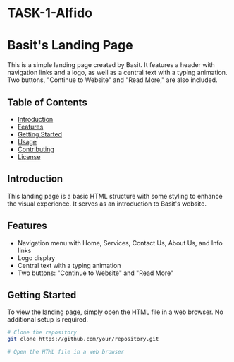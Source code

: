 # TASK-1-Alfido
# Basit's Landing Page

This is a simple landing page created by Basit. It features a header with navigation links and a logo, as well as a central text with a typing animation. Two buttons, "Continue to Website" and "Read More," are also included.

## Table of Contents
- [Introduction](#introduction)
- [Features](#features)
- [Getting Started](#getting-started)
- [Usage](#usage)
- [Contributing](#contributing)
- [License](#license)

## Introduction

This landing page is a basic HTML structure with some styling to enhance the visual experience. It serves as an introduction to Basit's website.

## Features

- Navigation menu with Home, Services, Contact Us, About Us, and Info links
- Logo display
- Central text with a typing animation
- Two buttons: "Continue to Website" and "Read More"

## Getting Started

To view the landing page, simply open the HTML file in a web browser. No additional setup is required.

```bash
# Clone the repository
git clone https://github.com/your/repository.git

# Open the HTML file in a web browser
